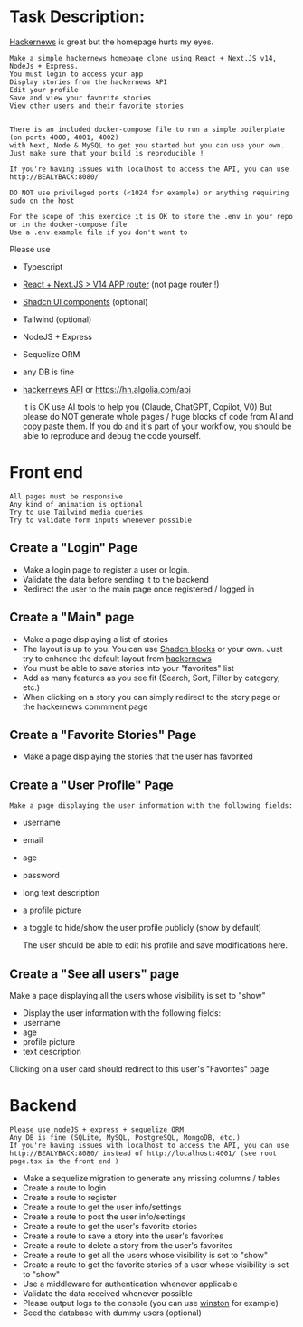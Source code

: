 
# Task Description:


[Hackernews](https://news.ycombinator.com/) is great but the homepage hurts my eyes.


    Make a simple hackernews homepage clone using React + Next.JS v14, NodeJs + Express.
    You must login to access your app
    Display stories from the hackernews API
    Edit your profile
    Save and view your favorite stories
    View other users and their favorite stories


    There is an included docker-compose file to run a simple boilerplate (on ports 4000, 4001, 4002)
    with Next, Node & MySQL to get you started but you can use your own.
    Just make sure that your build is reproducible !

    If you're having issues with localhost to access the API, you can use  http://BEALYBACK:8080/

    DO NOT use privileged ports (<1024 for example) or anything requiring sudo on the host

    For the scope of this exercice it is OK to store the .env in your repo or in the docker-compose file
    Use a .env.example file if you don't want to

Please use
- Typescript
- [React + Next.JS > V14 APP router](https://nextjs.org/docs) (not page router !)
- [Shadcn UI components](https://ui.shadcn.com/) (optional)
- Tailwind (optional)
- NodeJS + Express
- Sequelize ORM
- any DB is fine
- [hackernews API](https://github.com/HackerNews/API) or https://hn.algolia.com/api


    It is OK use AI tools to help you (Claude, ChatGPT, Copilot, V0)
    But please do NOT generate whole pages / huge blocks of code from AI and copy paste them.
    If you do and it's part of your workflow, you should be able to reproduce and debug the code yourself.

# Front end

    All pages must be responsive
    Any kind of animation is optional
    Try to use Tailwind media queries
    Try to validate form inputs whenever possible

## Create a "Login" Page

- Make a login page to register a user or login.
- Validate the data before sending it to the backend
- Redirect the user to the main page once registered / logged in

## Create a "Main" page

- Make a page displaying a list of stories
- The layout is up to you. You can use [Shadcn blocks](https://ui.shadcn.com/blocks) or your own. Just try to enhance the default layout from [hackernews](https://news.ycombinator.com/)
- You must be able to save stories into your "favorites" list
- Add as many features as you see fit (Search, Sort, Filter by category, etc.)
- When clicking on a story you can simply redirect to the story page or the hackernews commment page

## Create a "Favorite Stories" Page

- Make a page displaying the stories that the user has favorited

## Create a "User Profile" Page

    Make a page displaying the user information with the following fields:

- username
- email
- age
- password
- long text description
- a profile picture
- a toggle to hide/show the user profile publicly (show by default)

    The user should be able to edit his profile and save modifications here.


## Create a "See all users" page

Make a page displaying all the users whose visibility is set to "show"

- Display the user information with the following fields:
- username
- age
- profile picture
- text description

Clicking on a user card should redirect to this user's "Favorites" page

# Backend

    Please use nodeJS + express + sequelize ORM
    Any DB is fine (SQLite, MySQL, PostgreSQL, MongoDB, etc.)
    If you're having issues with localhost to access the API, you can use  http://BEALYBACK:8080/ instead of http://localhost:4001/ (see root page.tsx in the front end )


- Make a sequelize migration to generate any missing columns / tables
- Create a route to login
- Create a route to register
- Create a route to get the user info/settings
- Create a route to post the user info/settings
- Create a route to get the user's favorite stories
- Create a route to save a story into the user's favorites
- Create a route to delete a story from the user's favorites
- Create a route to get all the users whose visibility is set to "show"
- Create a route to get the favorite stories of a user whose visibility is set to "show"
- Use a middleware for authentication whenever applicable
- Validate the data received whenever possible
- Please output logs to the console (you can use [winston](https://github.com/winstonjs/winston) for example)
- Seed the database with dummy users (optional)

